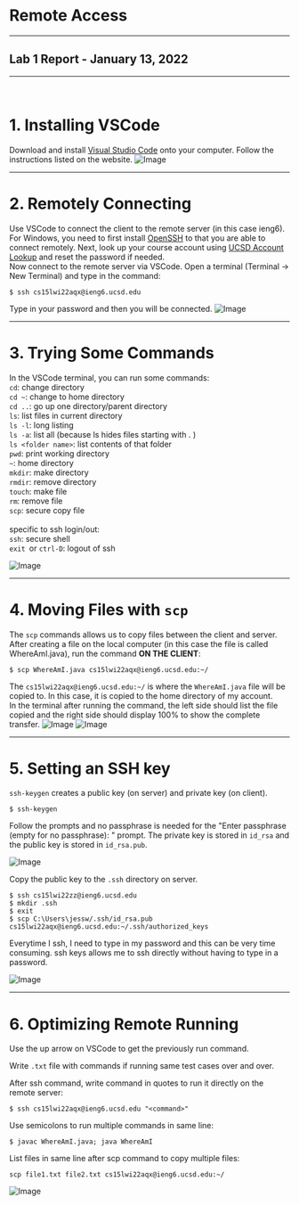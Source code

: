 # Remote Access
---
## Lab 1 Report - January 13, 2022
---
<br/>

# 1. Installing VSCode <br/>
Download and install [Visual Studio Code](https://code.visualstudio.com/) onto your computer. Follow the instructions listed on the website. 
![Image](installVSCode.png)


---
# 2. Remotely Connecting <br/>
Use VSCode to connect the client to the remote server (in this case ieng6). For Windows, you need to first install [OpenSSH](https://docs.microsoft.com/en-us/windows-server/administration/openssh/openssh_install_firstuse) to that you are able to connect remotely. Next, look up your course account using [UCSD Account Lookup](https://sdacs.ucsd.edu/~icc/index.php) and reset the password if needed. 
<br/>
Now connect to the remote server via VSCode. Open a terminal (Terminal -> New Terminal) and type in the command:
```
$ ssh cs15lwi22aqx@ieng6.ucsd.edu
```
Type in your password and then you will be connected. 
![Image](remoteConnect.png)


---
# 3. Trying Some Commands <br/>
In the VSCode terminal, you can run some commands:
<br/>
`cd`: change directory <br/>
`cd ~`: change to home directory <br/>
`cd ..`: go up one directory/parent directory <br/>
`ls`: list files in current directory <br/>
`ls -l`: long listing <br/>
`ls -a`: list all (because ls hides files starting with . ) <br/>
`ls <folder name>`: list contents of that folder <br/>
`pwd`: print working directory <br/>
`~`: home directory <br/>
`mkdir`: make directory <br/>
`rmdir`: remove directory <br/>
`touch`: make file <br/>
`rm`: remove file <br/>
`scp`: secure copy file <br/>
<br/>
specific to ssh login/out: <br/>
`ssh`: secure shell <br/>
`exit `or `ctrl-D`: logout of ssh <br/>

![Image](tryCommands.png)


---
# 4. Moving Files with `scp` <br/>
The `scp` commands allows us to copy files between the client and server. After creating a file on the local computer (in this case the file is called WhereAmI.java), run the command **ON THE CLIENT**:
```
$ scp WhereAmI.java cs15lwi22aqx@ieng6.ucsd.edu:~/
```
The `cs15lwi22aqx@ieng6.ucsd.edu:~/` is where the `WhereAmI.java` file will be copied to. In this case, it is copied to the home directory of my account. 
<br/>
In the terminal after running the command, the left side should list the file copied and the right side should display 100% to show the complete transfer. 
![Image](usingscp.png)
![Image](scpAfter.png)


---
# 5. Setting an SSH key <br/>
`ssh-keygen` creates a public key (on server) and private key (on client). 
```
$ ssh-keygen
```
Follow the prompts and no passphrase is needed for the "Enter passphrase (empty for no passphrase): " prompt. The private key is stored in `id_rsa` and the public key is stored in `id_rsa.pub`.

![Image](sshKeygen.png)

Copy the public key to the `.ssh` directory on server. 
```
$ ssh cs15lwi22zz@ieng6.ucsd.edu
$ mkdir .ssh
$ exit
$ scp C:\Users\jessw/.ssh/id_rsa.pub cs15lwi22aqx@ieng6.ucsd.edu:~/.ssh/authorized_keys
```

Everytime I ssh, I need to type in my password and this can be very time consuming. ssh keys allows me to ssh directly without having to type in a password. 

![Image](usingsshKey.png)


---
# 6. Optimizing Remote Running <br/>
Use the up arrow on VSCode to get the previously run command. 

Write `.txt` file with commands if running same test cases over and over. 

After ssh command, write command in quotes to run it directly on the remote server:
```
$ ssh cs15lwi22aqx@ieng6.ucsd.edu "<command>"
```

Use semicolons to run multiple commands in same line:
```
$ javac WhereAmI.java; java WhereAmI
```

List files in same line after scp command to copy multiple files:
```
scp file1.txt file2.txt cs15lwi22aqx@ieng6.ucsd.edu:~/
```

![Image](optimizeRun.png)
